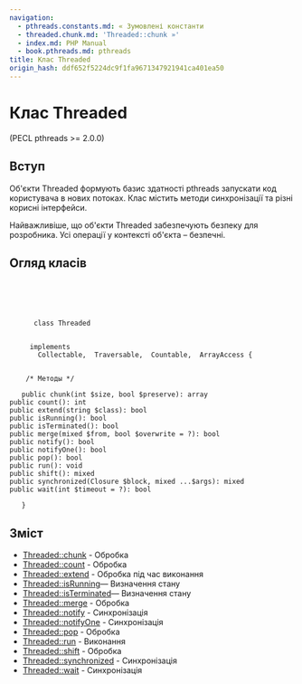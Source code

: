 ```yaml
---
navigation:
  - pthreads.constants.md: « Зумовлені константи
  - threaded.chunk.md: 'Threaded::chunk »'
  - index.md: PHP Manual
  - book.pthreads.md: pthreads
title: Клас Threaded
origin_hash: ddf652f5224dc9f1fa9671347921941ca401ea50
---
```

# Клас Threaded

(PECL pthreads >= 2.0.0)

## Вступ

Об'єкти Threaded формують базис здатності pthreads запускати код користувача в нових потоках. Клас містить методи синхронізації та різні корисні інтерфейси.

Найважливіше, що об'єкти Threaded забезпечують безпеку для розробника. Усі операції у контексті об'єкта – безпечні.

## Огляд класів

```classsynopsis


    
    
     
      class Threaded
     

     implements 
       Collectable,  Traversable,  Countable,  ArrayAccess {
    

    /* Методы */
    
   public chunk(int $size, bool $preserve): array
public count(): int
public extend(string $class): bool
public isRunning(): bool
public isTerminated(): bool
public merge(mixed $from, bool $overwrite = ?): bool
public notify(): bool
public notifyOne(): bool
public pop(): bool
public run(): void
public shift(): mixed
public synchronized(Closure $block, mixed ...$args): mixed
public wait(int $timeout = ?): bool

   }
```

## Зміст

-   [Threaded::chunk](threaded.chunk.md) \- Обробка
-   [Threaded::count](threaded.count.md) \- Обробка
-   [Threaded::extend](threaded.extend.md) \- Обробка під час виконання
-   [Threaded::isRunning](thread.isrunning.md)— Визначення стану
-   [Threaded::isTerminated](threaded.isterminated.md)— Визначення стану
-   [Threaded::merge](threaded.merge.md) \- Обробка
-   [Threaded::notify](threaded.notify.md) \- Синхронізація
-   [Threaded::notifyOne](threaded.notifyone.md) \- Синхронізація
-   [Threaded::pop](threaded.pop.md) \- Обробка
-   [Threaded::run](threaded.run.md) \- Виконання
-   [Threaded::shift](threaded.shift.md) \- Обробка
-   [Threaded::synchronized](threaded.synchronized.md) \- Синхронізація
-   [Threaded::wait](threaded.wait.md) \- Синхронізація
